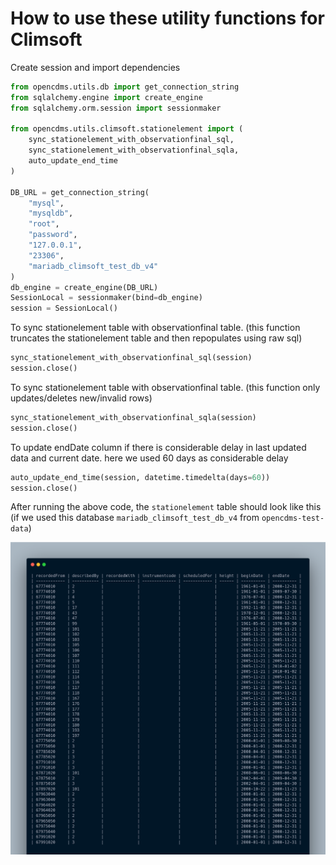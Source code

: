 # How to use these utility functions for Climsoft

Create session and import dependencies

```python
from opencdms.utils.db import get_connection_string
from sqlalchemy.engine import create_engine
from sqlalchemy.orm.session import sessionmaker

from opencdms.utils.climsoft.stationelement import (
    sync_stationelement_with_observationfinal_sql,
    sync_stationelement_with_observationfinal_sqla,
    auto_update_end_time
)

DB_URL = get_connection_string(
    "mysql",
    "mysqldb",
    "root",
    "password",
    "127.0.0.1",
    "23306",
    "mariadb_climsoft_test_db_v4"
)
db_engine = create_engine(DB_URL)
SessionLocal = sessionmaker(bind=db_engine)
session = SessionLocal()
```

To sync stationelement table with observationfinal table. (this function truncates the stationelement table and then repopulates using raw sql)

```python
sync_stationelement_with_observationfinal_sql(session)
session.close()
```

To sync stationelement table with observationfinal table. (this function only updates/deletes new/invalid rows)

```python
sync_stationelement_with_observationfinal_sqla(session)
session.close()
```

To update endDate column if there is considerable delay in last updated data and current date. here we used 60 days as considerable delay
```python
auto_update_end_time(session, datetime.timedelta(days=60))
session.close()
```

After running the above code, the `stationelement` table should look like this
(if we used this database `mariadb_climsoft_test_db_v4` from `opencdms-test-data`)

![synced stationelement table](./screenshots/synced_stationelement.png)
